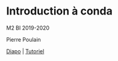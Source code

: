# Introduction à conda

M2 BI 2019-2020

Pierre Poulain

[Diapo](https://pierrepo.github.io/intro-conda/diapo/) | [Tutoriel](https://pierrepo.github.io/intro-conda/tuto)


